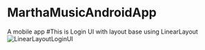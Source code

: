 # MarthaMusicAndroidApp
A mobile app
#This is Login UI with layout base using LinearLayout
![LinearLayoutLoginUI](https://user-images.githubusercontent.com/46696166/170859870-308b9538-c2c3-4b21-954b-385233e5b6e3.png)
